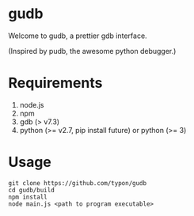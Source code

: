 gudb
=====
Welcome to gudb, a prettier gdb interface. 


(Inspired by pudb, the awesome python debugger.)

Requirements
======

1. node.js
2. npm
3. gdb (> v7.3)
4. 
    python (>= v2.7, pip install future)
    or
    python (>= 3)

Usage
======

    git clone https://github.com/typon/gudb 
    cd gudb/build
    npm install
    node main.js <path to program executable>



